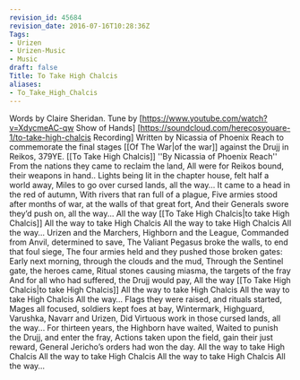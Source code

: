 ```yaml
---
revision_id: 45684
revision_date: 2016-07-16T10:28:36Z
Tags:
- Urizen
- Urizen-Music
- Music
draft: false
Title: To Take High Chalcis
aliases:
- To_Take_High_Chalcis
---
```

Words by Claire Sheridan. Tune by [https://www.youtube.com/watch?v=XdycmeAC-qw Show of Hands]
[https://soundcloud.com/herecosyouare-1/to-take-high-chalcis Recording]
Written by Nicassia of Phoenix Reach to commemorate the final stages [[Of The War|of the war]] against the Drujj in Reikos, 379YE.
[[To Take High Chalcis]]
''By Nicassia of Phoenix Reach''
From the nations they came to reclaim the land,
All were for Reikos bound, their weapons in hand..
Lights being lit in the chapter house, felt half a world away,
Miles to go over cursed lands, all the way…
It came to a head in the red of autumn,
With rivers that ran full of a plague,
Five armies stood after months of war, at the walls of that great fort,
And their Generals swore they’d push on, all the way...
All the way [[To Take High Chalcis|to take High Chalcis]]
All the way to  take High Chalcis
All the way to  take  High Chalcis
All the way…
Urizen and the Marchers, Highborn and the League,
Commanded from Anvil, determined to save,
The Valiant Pegasus broke the walls, to end that foul siege, 
The four armies held and they pushed those broken gates:
Early next morning, through the clouds and the mud,
Through the Sentinel gate, the heroes came,
Ritual stones causing miasma, the targets of the fray
And for all who had suffered, the Drujj would pay,
All the way [[To Take High Chalcis|to take High Chalcis]]
All the way to  take High Chalcis
All the way to  take  High Chalcis
All the way…
Flags they were raised, and rituals started,
Mages all focused, soldiers kept foes at bay,
Wintermark, Highguard, Varushka, Navarr and Urizen,
Did Virtuous work in those cursed lands, all the way...
For thirteen years, the Highborn have waited,
Waited to punish the Drujj, and enter the fray,
Actions taken upon the  field, gain their just reward,
General Jericho’s orders had won the day.
All the way to take High Chalcis
All the way to  take High Chalcis
All the way to  take  High Chalcis
All the way…